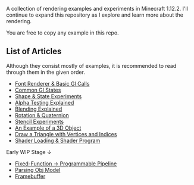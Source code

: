 A collection of rendering examples and experiments in Minecraft 1.12.2. I'll continue to expand this repository as I explore and learn more about the rendering.

You are free to copy any example in this repo.

## List of Articles
Although they consist mostly of examples, it is recommended to read through them in the given order.
- [Font Renderer & Basic Gl Calls](https://github.com/tttsaurus/Mc122RenderBook/blob/main/articles/FontRenderer%26BasicGlCalls.md)
- [Common Gl States](https://github.com/tttsaurus/Mc122RenderBook/blob/main/articles/GlStates.md)
- [Shape & State Experiments](https://github.com/tttsaurus/Mc122RenderBook/blob/main/articles/Shapes%26States.md)
- [Alpha Testing Explained](https://github.com/tttsaurus/Mc122RenderBook/blob/main/articles/AlphaTestExplained.md)
- [Blending Explained](https://github.com/tttsaurus/Mc122RenderBook/blob/main/articles/BlendExplained.md)
- [Rotation & Quaternion](https://github.com/tttsaurus/Mc122RenderBook/blob/main/articles/Rotation%26Quaternion.md)
- [Stencil Experiments](https://github.com/tttsaurus/Mc122RenderBook/blob/main/articles/Stencil.md)
- [An Example of a 3D Object](https://github.com/tttsaurus/Mc122RenderBook/blob/main/articles/3DShapes.md)
- [Draw a Triangle with Vertices and Indices](https://github.com/tttsaurus/Mc122RenderBook/blob/main/articles/DrawVertices.md)
- [Shader Loading & Shader Program](https://github.com/tttsaurus/Mc122RenderBook/blob/main/articles/ShaderLoading%26ShaderProgram.md)

Early WIP Stage ↓
- [Fixed-Function -> Programmable Pipeline](https://github.com/tttsaurus/Mc122RenderBook/blob/main/articles/ProgrammablePipeline.md)
- [Parsing Obj Model](https://github.com/tttsaurus/Mc122RenderBook/blob/main/articles/ParsingObjModel.md)
- [Framebuffer](https://github.com/tttsaurus/Mc122RenderBook/blob/main/articles/Framebuffer.md)
